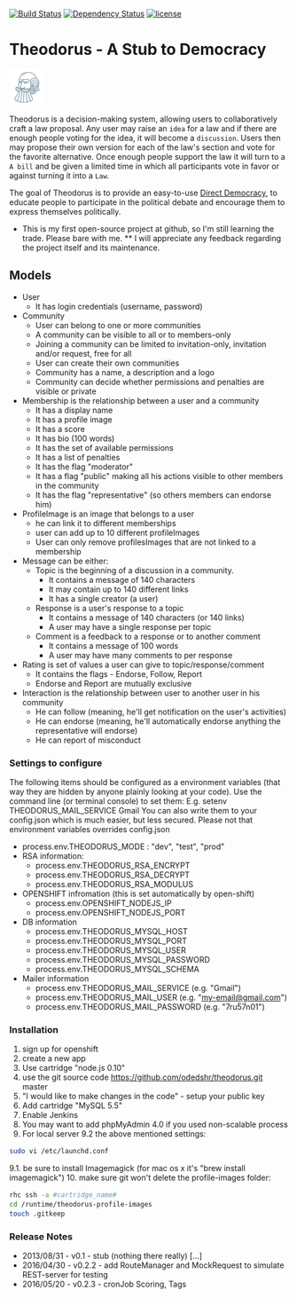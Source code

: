 [![Build Status](https://travis-ci.org/odedshr/theodorus.svg?branch=gh-pages.src)](https://travis-ci.org/odedshr/theodorus) [![Dependency Status](https://david-dm.org/odedshr/theodorus.svg?theme=shields.io)](https://david-dm.org/odedshr/theodorus) [![license](http://img.shields.io/badge/license-GNU-brightgreen.svg)](https://github.com/odedshr/theodorus/blob/master/LICENSE)

# Theodorus - A Stub to Democracy

![Theodorus](https://raw.githubusercontent.com/odedshr/theodorus/gh-pages.src/img/logo.png "Theodorus")

Theodorus is a decision-making system, allowing users to collaboratively craft a law proposal.
Any user may raise an `idea` for a law and if there are enough people voting for the idea,
it will become a `discussion`. Users then may propose their own version for each of the law's section and vote for
the favorite alternative. Once enough people support the law it will turn to a `A bill` and be given a limited
time in which all participants vote in favor or against turning it into a `Law`.

The goal of Theodorus is to provide an easy-to-use [Direct Democracy](http://en.wikipedia.org/wiki/Direct_democracy),
to educate people to participate in the political debate and encourage them to express themselves politically.

* This is my first open-source project at github, so I'm still learning the trade. Please bare with me.
** I will appreciate any feedback regarding the project itself and its maintenance.

## Models
* User
  - It has login credentials (username, password)
* Community
  - User can belong to one or more communities
  - A community can be visible to all or to members-only
  - Joining a community can be limited to invitation-only, invitation and/or request, free for all
  - User can create their own communities
  - Community has a name, a description and a logo
  - Community can decide whether permissions and penalties are visible or private
* Membership is the relationship between a user and a community
  - It has a display name
  - It has a profile image
  - It has a score
  - It has bio (100 words)
  - It has the set of available permissions
  - It has a list of penalties
  - It has the flag "moderator"
  - It has a flag "public" making all his actions visible to other members in the community
  - It has the flag "representative" (so others members can endorse him)
* ProfileImage is an image that belongs to a user
  - he can link it to different memberships
  - user can add up to 10 different profileImages
  - User can only remove profilesImages that are not linked to a membership
* Message can be either:
  - Topic is the beginning of a discussion in a community.
      - It contains a message of 140 characters
      - It may contain up to 140 different links
      - It has a single creator (a user)
  - Response is a user's response to a topic
      - It contains a message of 140 characters (or 140 links)
      - A user may have a single response per topic
  - Comment is a feedback to a response or to another comment
      - It contains a message of 100 words
      - A user may have many comments to per response
* Rating is set of values a user can give to topic/response/comment
  - It contains the flags - Endorse, Follow, Report
  - Endorse and Report are mutually exclusive
* Interaction is the relationship between user to another user in his community
  - He can follow (meaning, he'll get notification on the user's activities)
  - He can endorse (meaning, he'll automatically endorse anything the representative will endorse)
  - He can report of misconduct



### Settings to configure
The following items should be configured as a environment variables (that way they are hidden by anyone plainly looking
at your code). Use the command line (or terminal console) to set them:
E.g. setenv THEODORUS_MAIL_SERVICE Gmail
You can also write them to your config.json which is much easier, but less secured. Please not that environment variables
 overrides config.json

* process.env.THEODORUS_MODE : "dev", "test", "prod"
* RSA information:
  - process.env.THEODORUS_RSA_ENCRYPT
  - process.env.THEODORUS_RSA_DECRYPT
  - process.env.THEODORUS_RSA_MODULUS
* OPENSHIFT infromation (this is set automatically by open-shift)
  - process.env.OPENSHIFT_NODEJS_IP
  - process.env.OPENSHIFT_NODEJS_PORT
* DB information
  - process.env.THEODORUS_MYSQL_HOST
  - process.env.THEODORUS_MYSQL_PORT
  - process.env.THEODORUS_MYSQL_USER
  - process.env.THEODORUS_MYSQL_PASSWORD
  - process.env.THEODORUS_MYSQL_SCHEMA
* Mailer information
  - process.env.THEODORUS_MAIL_SERVICE (e.g. "Gmail")
  - process.env.THEODORUS_MAIL_USER (e.g. "my-email@gmail.com")
  - process.env.THEODORUS_MAIL_PASSWORD (e.g. "7ru57n01")

###  Installation
  1. sign up for openshift
  2. create a new app
  3. Use cartridge "node.js 0.10"
  4. use the git source code https://github.com/odedshr/theodorus.git master
  5. "I would like to make changes in the code" - setup your public key
  6. Add cartridge "MySQL 5.5"
  7. Enable Jenkins
  8. You may want to add phpMyAdmin 4.0 if you used non-scalable process
  9. For local server
  9.2 the above mentioned settings:
  ```bash
  sudo vi /etc/launchd.conf
  ```
  9.1. be sure to install Imagemagick (for mac os x it's "brew install imagemagick")
  10. make sure git won't delete the profile-images folder:
  ```bash
rhc ssh -a #cartridge_name#
cd /runtime/theodorus-profile-images
 touch .gitkeep
  ```

###  Release Notes
- 2013/08/31 - v0.1 - stub (nothing there really)
[...]
- 2016/04/30 - v0.2.2 - add RouteManager and MockRequest to simulate REST-server for testing
- 2016/05/20 - v0.2.3 - cronJob Scoring, Tags
